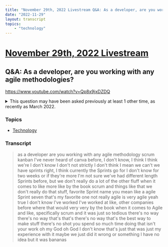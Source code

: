 ```yaml
---
title: "November 29th, 2022 Livestream Q&A: As a developer, are you working with any agile methodologies?"
date: "2022-11-29"
layout: transcript
topics:
    - "technology"
---
```

# [November 29th, 2022 Livestream](../2022-11-29.md)
## Q&A: As a developer, are you working with any agile methodologies?
https://www.youtube.com/watch?v=Qp8x9jxDZDQ
<details>
<summary>This question may have been asked previously at least 1 other time, as recently as March 2022.</summary>

* [March 29th, 2022 Livestream Q&A: Which development model do you use?](./yt-7hBlOnUJmBw.md) [https://www.youtube.com/watch?v=7hBlOnUJmBw](https://www.youtube.com/watch?v=7hBlOnUJmBw)
</details>


### Topics
* [Technology](../topics/technology.md)

### Transcript

> as a developer are you working with any agile methodology scrum kanban I've never heard of canva before, I don't know, I think I think we're I don't know I don't not strictly I don't think I mean we can't we have sprints right, I think currently the Sprints go for I don't know for two weeks or if they're more I'm not sure we've had different length Sprints before, but we don't really do a lot of the other fluff when it comes to like more like by the book scrum and things like that we don't really do that stuff, favorite Sprint name you mean like a agile Sprint seven that's my favorite one not really agile is very agile yeah true I don't know I've worked I've worked at like, other companies before where that would very very by the book when it comes to Agile and like, specifically scrum and it was just so tedious there's no way there's no way that's that's there's no way that's the best way to make stuff there's no shot you spend so much time doing that isn't your work oh my God oh God I don't know that's just that was just my experience with it maybe we just did it wrong or something I have no idea but it was bananas
